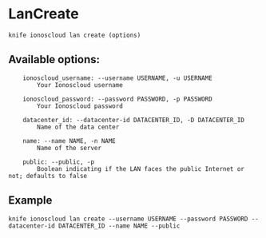 # LanCreate



    knife ionoscloud lan create (options)


## Available options:

```
    ionoscloud_username: --username USERNAME, -u USERNAME
        Your Ionoscloud username

    ionoscloud_password: --password PASSWORD, -p PASSWORD
        Your Ionoscloud password

    datacenter_id: --datacenter-id DATACENTER_ID, -D DATACENTER_ID
        Name of the data center

    name: --name NAME, -n NAME
        Name of the server

    public: --public, -p
        Boolean indicating if the LAN faces the public Internet or not; defaults to false

```

## Example

    knife ionoscloud lan create --username USERNAME --password PASSWORD --datacenter-id DATACENTER_ID --name NAME --public
